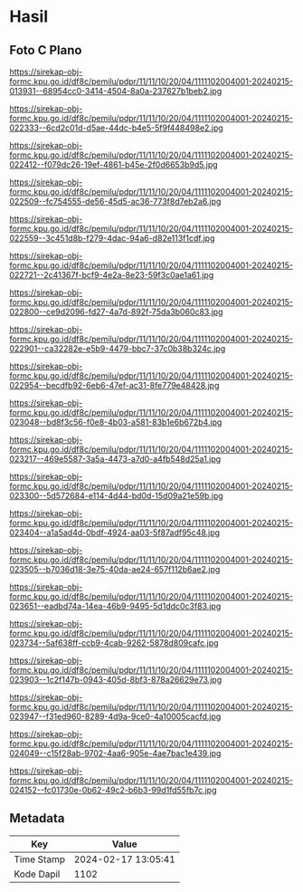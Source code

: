 # Hasil

## Foto C Plano

https://sirekap-obj-formc.kpu.go.id/df8c/pemilu/pdpr/11/11/10/20/04/1111102004001-20240215-013931--68954cc0-3414-4504-8a0a-237627b1beb2.jpg

https://sirekap-obj-formc.kpu.go.id/df8c/pemilu/pdpr/11/11/10/20/04/1111102004001-20240215-022333--6cd2c01d-d5ae-44dc-b4e5-5f9f448498e2.jpg

https://sirekap-obj-formc.kpu.go.id/df8c/pemilu/pdpr/11/11/10/20/04/1111102004001-20240215-022412--f079dc26-19ef-4861-b45e-2f0d6653b9d5.jpg

https://sirekap-obj-formc.kpu.go.id/df8c/pemilu/pdpr/11/11/10/20/04/1111102004001-20240215-022509--fc754555-de56-45d5-ac36-773f8d7eb2a6.jpg

https://sirekap-obj-formc.kpu.go.id/df8c/pemilu/pdpr/11/11/10/20/04/1111102004001-20240215-022559--3c451d8b-f279-4dac-94a6-d82e113f1cdf.jpg

https://sirekap-obj-formc.kpu.go.id/df8c/pemilu/pdpr/11/11/10/20/04/1111102004001-20240215-022721--2c41367f-bcf9-4e2a-8e23-59f3c0ae1a61.jpg

https://sirekap-obj-formc.kpu.go.id/df8c/pemilu/pdpr/11/11/10/20/04/1111102004001-20240215-022800--ce9d2096-fd27-4a7d-892f-75da3b060c83.jpg

https://sirekap-obj-formc.kpu.go.id/df8c/pemilu/pdpr/11/11/10/20/04/1111102004001-20240215-022901--ca32282e-e5b9-4479-bbc7-37c0b38b324c.jpg

https://sirekap-obj-formc.kpu.go.id/df8c/pemilu/pdpr/11/11/10/20/04/1111102004001-20240215-022954--becdfb92-6eb6-47ef-ac31-8fe779e48428.jpg

https://sirekap-obj-formc.kpu.go.id/df8c/pemilu/pdpr/11/11/10/20/04/1111102004001-20240215-023048--bd8f3c56-f0e8-4b03-a581-83b1e6b672b4.jpg

https://sirekap-obj-formc.kpu.go.id/df8c/pemilu/pdpr/11/11/10/20/04/1111102004001-20240215-023217--469e5587-3a5a-4473-a7d0-a4fb548d25a1.jpg

https://sirekap-obj-formc.kpu.go.id/df8c/pemilu/pdpr/11/11/10/20/04/1111102004001-20240215-023300--5d572684-e114-4d44-bd0d-15d09a21e59b.jpg

https://sirekap-obj-formc.kpu.go.id/df8c/pemilu/pdpr/11/11/10/20/04/1111102004001-20240215-023404--a1a5ad4d-0bdf-4924-aa03-5f87adf95c48.jpg

https://sirekap-obj-formc.kpu.go.id/df8c/pemilu/pdpr/11/11/10/20/04/1111102004001-20240215-023505--b7036d18-3e75-40da-ae24-657f112b6ae2.jpg

https://sirekap-obj-formc.kpu.go.id/df8c/pemilu/pdpr/11/11/10/20/04/1111102004001-20240215-023651--eadbd74a-14ea-46b9-9495-5d1ddc0c3f83.jpg

https://sirekap-obj-formc.kpu.go.id/df8c/pemilu/pdpr/11/11/10/20/04/1111102004001-20240215-023734--5af638ff-ccb9-4cab-9262-5878d809cafc.jpg

https://sirekap-obj-formc.kpu.go.id/df8c/pemilu/pdpr/11/11/10/20/04/1111102004001-20240215-023903--1c2f147b-0943-405d-8bf3-878a26629e73.jpg

https://sirekap-obj-formc.kpu.go.id/df8c/pemilu/pdpr/11/11/10/20/04/1111102004001-20240215-023947--f31ed960-8289-4d9a-9ce0-4a10005cacfd.jpg

https://sirekap-obj-formc.kpu.go.id/df8c/pemilu/pdpr/11/11/10/20/04/1111102004001-20240215-024049--c15f28ab-9702-4aa6-905e-4ae7bac1e439.jpg

https://sirekap-obj-formc.kpu.go.id/df8c/pemilu/pdpr/11/11/10/20/04/1111102004001-20240215-024152--fc01730e-0b62-49c2-b6b3-99d1fd55fb7c.jpg


## Metadata

| Key        | Value               |
| ---------- | ------------------- |
| Time Stamp | 2024-02-17 13:05:41 |
| Kode Dapil | 1102                |



